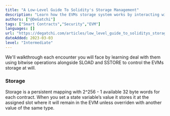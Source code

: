 ```yaml
---
title: "A Low-Level Guide To Solidity's Storage Management"
description: "Learn how the EVMs storage system works by interacting with it through smart contracts using solidity's inline assembly/yul, taking you a step closer to bridging the gap between high and low level programming!"
authors: ["@DeGatchi"]
tags: ["Smart Contracts","Security","EVM"]
languages: []
url: "https://degatchi.com/articles/low_level_guide_to_soliditys_storage_management"
dateAdded: 2023-03-03
level: "Intermediate"
---
```


We'll walkthrough each encounter you will face by learning deal with them using bitwise operations alongside SLOAD and SSTORE to control the EVMs storage at will.

### Storage

Storage is a persistent mapping with 2^256 - 1 available 32 byte words for each contract. When you set a state variable’s value it stores it at the assigned slot where it will remain in the EVM unless overriden with another value of the same type.